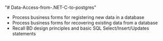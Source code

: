 "# Data-Access-from-.NET-C-to-postgres" 
* Process business forms for registering new data in a database
* Process business forms for recovering existing data from a database
* Recall BD design principles and basic SQL Select/Insert/Updates statements
